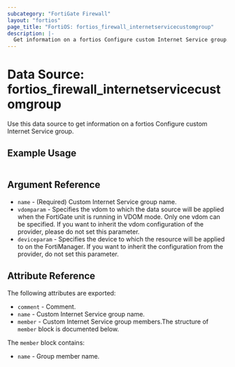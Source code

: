 ```yaml
---
subcategory: "FortiGate Firewall"
layout: "fortios"
page_title: "FortiOS: fortios_firewall_internetservicecustomgroup"
description: |-
  Get information on a fortios Configure custom Internet Service group.
---
```


# Data Source: fortios_firewall_internetservicecustomgroup
Use this data source to get information on a fortios Configure custom Internet Service group.


## Example Usage

```hcl

```

## Argument Reference

* `name` - (Required) Custom Internet Service group name.
* `vdomparam` - Specifies the vdom to which the data source will be applied when the FortiGate unit is running in VDOM mode. Only one vdom can be specified. If you want to inherit the vdom configuration of the provider, please do not set this parameter.
* `deviceparam` - Specifies the device to which the resource will be applied to on the FortiManager. If you want to inherit the configuration from the provider, do not set this parameter.

## Attribute Reference

The following attributes are exported:

* `comment` - Comment.
* `name` - Custom Internet Service group name.
* `member` - Custom Internet Service group members.The structure of `member` block is documented below.

The `member` block contains:

* `name` - Group member name.
